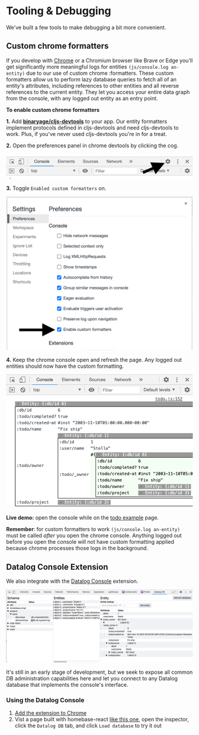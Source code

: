 # Tooling & Debugging

We've built a few tools to make debugging a bit more convenient.

## Custom chrome formatters
If you develop with [Chrome](https://www.google.com/chrome/) or a Chromium browser like Brave or Edge you'll get significantly more meaningful logs for entities `(js/console.log an-entity)` due to our use of custom chrome :formatters. These custom formatters allow us to perform lazy database queries to fetch all of an entity's attributes, including references to other entities and all reverse references to the current entity. They let you access your entire data graph from the console, with any logged out entity as an entry point.

**To enable custom chrome formatters**

**1.** Add **[binaryage/cljs-devtools](https://github.com/binaryage/cljs-devtools)** to your app. Our entity formatters implement protocols defined in cljs-devtools and need cljs-devtools to work. Plus, if you've never used cljs-devtools you're in for a treat.

**2.** Open the preferences panel in chrome devtools by clicking the cog.

![image of chrome devtools preferences button](https://github.com/homebaseio/homebase-react/blob/master/public/images/enable_chrome_formatters_1.png?raw=true)

**3.** Toggle `Enabled custom formatters` on.

![image of chrome devtools custom formatters toggle](https://github.com/homebaseio/homebase-react/blob/master/public/images/enable_chrome_formatters_2.png?raw=true)

**4.** Keep the chrome console open and refresh the page. Any logged out entities should now have the custom formatting.

![image of custom entity chrome console logs](https://github.com/homebaseio/homebase-react/blob/master/public/images/enable_chrome_formatters_3.png?raw=true)

**Live demo:** open the console while on the [todo example](https://homebaseio.github.io/homebase-react/#!/homebase.dev.example.todo) page.

**Remember**: for custom formatters to work `(js/console.log an-entity)` must be called *after* you open the chrome console. Anything logged out before you open the console will not have custom formatting applied because chrome processes those logs in the background.

## Datalog Console Extension

We also integrate with the [Datalog Console](https://github.com/homebaseio/datalog-console) extension.

![image of datalog console extension](https://github.com/homebaseio/homebase-react/blob/master/public/images/datalog_console.png?raw=true)

It's still in an early stage of development, but we seek to expose all common DB administration capabilities here and let you connect to any Datalog database that implements the console's interface.

### Using the Datalog Console

1. [Add the extension to Chrome](https://chrome.google.com/webstore/detail/datalog-console/cfgbajnnabfanfdkhpdhndegpmepnlmb)
2. Vist a page built with homebase-react [like this one](https://cljdoc.org/d/io.homebase/homebase-react/CURRENT/api/homebase.reagent), open the inspector, click the `Datalog DB` tab, and click `Load database` to try it out
